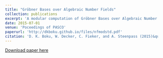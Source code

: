 ```yaml
---
title: "Gröbner Bases over Algebraic Number Fields"
collection: publications
excerpt: 'A modular computation of Gröbner Bases over Algebraic Number Fields.'
date: 2015-07-01
venue: 'Poceedings of PASCO'
paperurl: 'http://dkboku.github.io/files/nfmodstd.pdf'
citation: 'D. K. Boku, W. Decker, C. Fieker, and A. Steenpass (2015)&quot; Groebner bases over algebraic number fields.&quot;New York, NY, USA. ACM'
---
```

[Download paper here](http://dkboku.github.io/files/nfmodstd.pdf)

